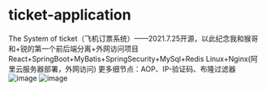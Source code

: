# ticket-application
The System of ticket（飞机订票系统）——2021.7.25开源，以此纪念我和猴哥和+锐的第一个前后端分离+外网访问项目
React+SpringBoot+MyBatis+SpringSecurity+MySql+Redis
Linux+Nginx(阿里云服务器部署，外网访问)
更多细节点：AOP、IP-验证码、布隆过滤器
![image](https://user-images.githubusercontent.com/52960810/114047413-4000cd00-98bc-11eb-9ed5-34f2ff4ac987.png)
![image](https://user-images.githubusercontent.com/52960810/114047608-6292e600-98bc-11eb-8311-6c26f8a0c15e.png)
